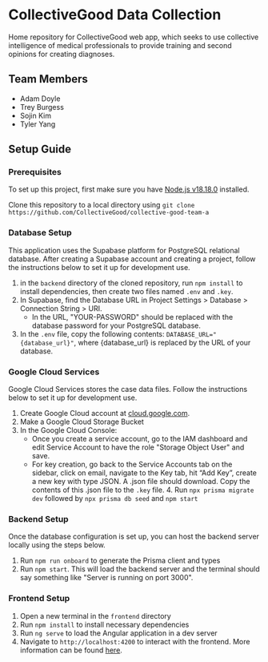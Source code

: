 # CollectiveGood Data Collection

Home repository for CollectiveGood web app, which seeks to use collective intelligence of medical professionals to provide training and second opinions for creating diagnoses.

## Team Members

- Adam Doyle
- Trey Burgess
- Sojin Kim
- Tyler Yang

## Setup Guide

### Prerequisites

To set up this project, first make sure you have [Node.js v18.18.0](https://nodejs.org/en/download) installed.

Clone this repository to a local directory using `git
clone https://github.com/CollectiveGood/collective-good-team-a`

### Database Setup

This application uses the Supabase platform for PostgreSQL relational database. After creating a Supabase account and creating a project, follow the instructions below to set it up for development use.

1. in the `backend` directory of the cloned repository, run `npm install` to install dependencies, then create two files named `.env` and `.key`.
3. In Supabase, find the Database URL in Project Settings > Database > Connection String > URI.
   - In the URL, "YOUR-PASSWORD" should be replaced with the database password for your PostgreSQL database.
4. In the `.env` file, copy the following contents: `DATABASE_URL="{database_url}"`, where {database_url} is replaced by the URL of your database. 

### Google Cloud Services

Google Cloud Services stores the case data files. Follow the instructions below to set it up for development use.
1. Create Google Cloud account at [cloud.google.com](cloud.google.com).
2. Make a Google Cloud Storage Bucket
3. In the Google Cloud Console:
   - Once you create a service account, go to the IAM dashboard and edit Service Account to have the role "Storage Object User" and save.
   - For key creation, go back to the Service Accounts tab on the sidebar, click on email, navigate to the Key tab, hit “Add Key”, create a new key with type JSON. A .json file should download. Copy the contents of this .json file to the `.key` file. 4. Run `npx prisma migrate dev` followed by `npx prisma db seed` and `npm start`

### Backend Setup

Once the database configuration is set up, you can host the backend server locally using the steps below. 

1. Run `npm run onboard` to generate the Prisma client and types
2. Run `npm start`. This will load the backend server and the terminal should say something like "Server is running on port 3000".

### Frontend Setup

1. Open a new terminal in the `frontend` directory
2. Run `npm install` to install necessary dependencies
3. Run `ng serve` to load the Angular application in a dev server
4. Navigate to `http://localhost:4200` to interact with the frontend. More information can be found [here](/frontend/README.md).
